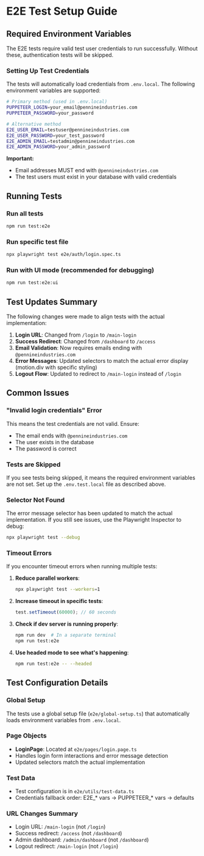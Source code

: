 # E2E Test Setup Guide

## Required Environment Variables

The E2E tests require valid test user credentials to run successfully. Without these, authentication tests will be skipped.

### Setting Up Test Credentials

The tests will automatically load credentials from `.env.local`. The following environment variables are supported:

```bash
# Primary method (used in .env.local)
PUPPETEER_LOGIN=your_email@pennineindustries.com
PUPPETEER_PASSWORD=your_password

# Alternative method
E2E_USER_EMAIL=testuser@pennineindustries.com
E2E_USER_PASSWORD=your_test_password
E2E_ADMIN_EMAIL=testadmin@pennineindustries.com
E2E_ADMIN_PASSWORD=your_admin_password
```

**Important:** 
- Email addresses MUST end with `@pennineindustries.com`
- The test users must exist in your database with valid credentials

## Running Tests

### Run all tests
```bash
npm run test:e2e
```

### Run specific test file
```bash
npx playwright test e2e/auth/login.spec.ts
```

### Run with UI mode (recommended for debugging)
```bash
npm run test:e2e:ui
```

## Test Updates Summary

The following changes were made to align tests with the actual implementation:

1. **Login URL**: Changed from `/login` to `/main-login`
2. **Success Redirect**: Changed from `/dashboard` to `/access`
3. **Email Validation**: Now requires emails ending with `@pennineindustries.com`
4. **Error Messages**: Updated selectors to match the actual error display (motion.div with specific styling)
5. **Logout Flow**: Updated to redirect to `/main-login` instead of `/login`

## Common Issues

### "Invalid login credentials" Error
This means the test credentials are not valid. Ensure:
- The email ends with `@pennineindustries.com`
- The user exists in the database
- The password is correct

### Tests are Skipped
If you see tests being skipped, it means the required environment variables are not set. Set up the `.env.test.local` file as described above.

### Selector Not Found
The error message selector has been updated to match the actual implementation. If you still see issues, use the Playwright Inspector to debug:

```bash
npx playwright test --debug
```

### Timeout Errors
If you encounter timeout errors when running multiple tests:

1. **Reduce parallel workers**: 
   ```bash
   npx playwright test --workers=1
   ```

2. **Increase timeout in specific tests**:
   ```typescript
   test.setTimeout(60000); // 60 seconds
   ```

3. **Check if dev server is running properly**:
   ```bash
   npm run dev  # In a separate terminal
   npm run test:e2e
   ```

4. **Use headed mode to see what's happening**:
   ```bash
   npm run test:e2e -- --headed
   ```

## Test Configuration Details

### Global Setup
The tests use a global setup file (`e2e/global-setup.ts`) that automatically loads environment variables from `.env.local`.

### Page Objects
- **LoginPage**: Located at `e2e/pages/login.page.ts`
- Handles login form interactions and error message detection
- Updated selectors match the actual implementation

### Test Data
- Test configuration is in `e2e/utils/test-data.ts`
- Credentials fallback order: E2E_* vars → PUPPETEER_* vars → defaults

### URL Changes Summary
- Login URL: `/main-login` (not `/login`)
- Success redirect: `/access` (not `/dashboard`)
- Admin dashboard: `/admin/dashboard` (not `/dashboard`)
- Logout redirect: `/main-login` (not `/login`)